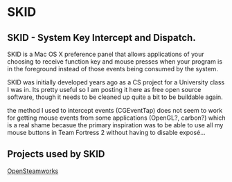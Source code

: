 SKID
====

SKID - System Key Intercept and Dispatch.
-----------------------------------------

SKID is a Mac OS X preference panel that allows applications of your choosing to receive function key and mouse presses when your program is in the foreground instead of those events being consumed by the system.

SKID was initially developed years ago as a CS project for a University class I was in. Its pretty useful so I am posting it here as free open source software, though it needs to be cleaned up quite a bit to be buildable again.

the method I used to intercept events (CGEventTap) does not seem to work for getting mouse events from some applications (OpenGL?, carbon?) which is a real shame becasue the primary inspiration was to be able to use all my mouse buttons in Team Fortress 2 without having to disable exposé...


Projects used by SKID
---------------------
[OpenSteamworks](http://opensteamworks.org/)
